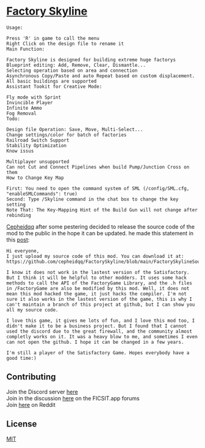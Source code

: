 # [Factory Skyline](https://ficsit.app/mod/7bDghQkAYz8d3c)

```
Usage:

Press 'R' in game to call the menu
Right Click on the design file to rename it
Main Function:

Factory Skyline is designed for building extreme huge factorys
Blueprint editing: Add, Remove, Clear, Dismantle...
Selecting operation based on area and connection
Asynchronous Copy/Paste and auto Repeat based on custom displacement.
All basic buildings are supported
Assistant Tookit for Creative Mode:

Fly mode with Sprint
Invincible Player
Infinite Ammo
Fog Removal
Todo:

Design file Operation: Save, Move, Multi-Select...
Change settings/color for batch of factories
Railroad Switch Support
Stability Optimization
Know issus

Multiplayer unsupported
Can not Cut and Connect Pipelines when build Pump/Junction Cross on them
How to Change Key Map

First: You need to open the command system of SML (/config/SML.cfg, "enableSMLCommands": true)
Second: Type /Skyline command in the chat box to change the key setting
Note That: The Key-Mapping Hint of the Build Gun will not change after rebinding
```

[Cepheidqq](https://github.com/cepheidqq) after some pestering decided to release the source code of the mod to the public in the hope it can be updated. he made this statement in this [post](https://github.com/cepheidqq/FactorySkyline/issues/47):

```
Hi everyone,
I just upload my source code of this mod. You can download it at: https://github.com/cepheidqq/FactorySkyline/blob/main/FactorySkylineSourceCode.zip

I know it does not work in the lastest version of the Satisfactory. But I think it will be helpful to other modders. It uses some hack methods to call the API of the FactoryGame Library, and the .h files in /FactoryGame are also be modified by this mod. Well, it does not mean this mod hacked the game, it just hacks the compiler. I'm not sure it also works in the lastest version of the game, this is why I can't maintain a branch of this project at github, but I can show you all my source code.

I love this game, it gives me lots of fun, and I love this mod too, I didn't make it to be a business project. But I found that I cannot used the discord due to the great firewall, and the community almost completly works on it. It was a heavy blow to me, and sometimes I even can not open the github. I hope it can be changed in a few years. ​

I'm still a player of the Satisfactory Game. Hopes everybody have a good time:)
```

## Contributing
Join the Discord server [here](https://discord.gg/vuFK7tsrE3)<br />
Join in the discussion [here](https://forums.ficsit.app/t/factory-skyline-needs-your-help/1342) on the FICSIT.app forums<br />
Join [here](https://www.reddit.com/r/SatisfactoryGame/comments/o5ldh7/factory_skyline_needs_your_help/) on Reddit

## License
[MIT](https://choosealicense.com/licenses/mit/)
